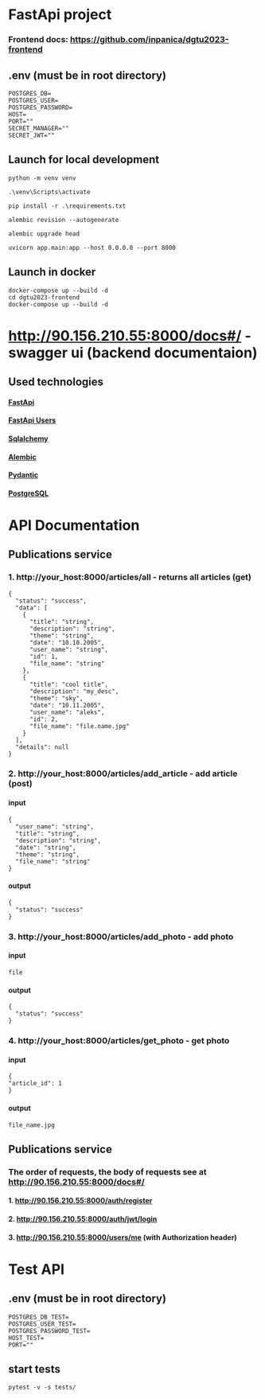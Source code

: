 # FastApi project
### Frontend docs: https://github.com/inpanica/dgtu2023-frontend
## .env (must be in root directory)
```
POSTGRES_DB=
POSTGRES_USER=
POSTGRES_PASSWORD=
HOST=
PORT=""
SECRET_MANAGER=""
SECRET_JWT=""
```
## Launch for local development
```
python -m venv venv
```
```
.\venv\Scripts\activate
```
```
pip install -r .\requirements.txt
```
```
alembic revision --autogenerate
```
```
alembic upgrade head
```
```
uvicorn app.main:app --host 0.0.0.0 --port 8000
```
## Launch in docker
```
docker-compose up --build -d
cd dgtu2023-frontend
docker-compose up --build -d
```
# http://90.156.210.55:8000/docs#/ - swagger ui (backend documentaion)
## Used technologies
#### [FastApi](https://fastapi.tiangolo.com/)
#### [FastApi Users](https://fastapi-users.github.io/fastapi-users/12.1/)
#### [Sqlalchemy](https://www.sqlalchemy.org/)
#### [Alembic](https://alembic.sqlalchemy.org/en/latest/)
#### [Pydantic](https://docs.pydantic.dev/latest/)
#### [PostgreSQL](https://www.postgresql.org/)

# API Documentation
## Publications service
### 1. http://your_host:8000/articles/all - returns all articles (get)
```
{
  "status": "success",
  "data": [
    {
      "title": "string",
      "description": "string",
      "theme": "string",
      "date": "10.10.2005",
      "user_name": "string",
      "id": 1,
      "file_name": "string"
    },
    {
      "title": "cool title",
      "description": "my_desc",
      "theme": "sky",
      "date": "10.11.2005",
      "user_name": "aleks",
      "id": 2,
      "file_name": "file.name.jpg"
    }
  ],
  "details": null
}
```
### 2. http://your_host:8000/articles/add_article - add article (post) 
#### input
```
{
  "user_name": "string",
  "title": "string",
  "description": "string",
  "date": "string",
  "theme": "string",
  "file_name": "string" 
}
```
#### output
```
{
  "status": "success"
}
```
### 3. http://your_host:8000/articles/add_photo - add photo
#### input
```
file
```

#### output
```
{
  "status": "success"
}
```
### 4. http://your_host:8000/articles/get_photo - get photo
#### input
```
{
"article_id": 1
}
```

#### output 
```
file_name.jpg
```
## Publications service
### The order of requests, the body of requests see at http://90.156.210.55:8000/docs#/
#### 1. http://90.156.210.55:8000/auth/register
#### 2. http://90.156.210.55:8000/auth/jwt/login
#### 3. http://90.156.210.55:8000/users/me (with Authorization header)
# Test API
## .env (must be in root directory)
```
POSTGRES_DB_TEST=
POSTGRES_USER_TEST=
POSTGRES_PASSWORD_TEST=
HOST_TEST=
PORT=""
```
## start tests
```
pytest -v -s tests/
```

